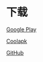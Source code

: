 # 下载

[Google Play](https://play.google.com/store/apps/details?id=rikka.appops)

[Coolapk](https://www.coolapk.com/apk/rikka.appops)

[GitHub](https://github.com/RikkaApps/App-Ops-issue-tracker/releases/download/files/appops.apk)

